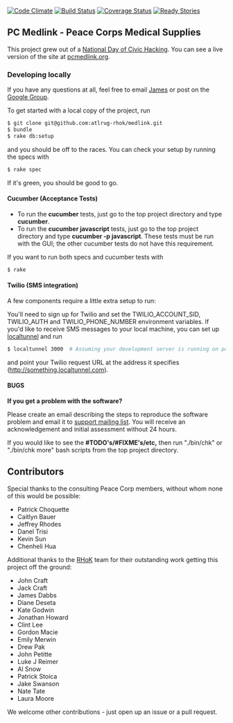 [![Code Climate](https://codeclimate.com/github/atlrug-rhok/medlink.png)](https://codeclimate.com/github/atlrug-rhok/medlink)
[![Build Status](https://travis-ci.org/atlrug-rhok/medlink.png?branch=master)](https://travis-ci.org/atlrug-rhok/medlink)
[![Coverage Status](https://coveralls.io/repos/atlrug-rhok/medlink/badge.png?branch=master)](https://coveralls.io/r/atlrug-rhok/medlink?branch=master)
[![Ready Stories](http://badge.waffle.io/atlrug-rhok/medlink.png)](http://waffle.io/atlrug-rhok/medlink)

## PC Medlink - Peace Corps Medical Supplies

This project grew out of a [National Day of Civic Hacking](http://hackforchange.org/). You can see a live version of the site at [pcmedlink.org](http://pcmedlink.org).

### Developing locally

If you have any questions at all, feel free to email [James](https://github.com/jamesdabbs) or post on the [Google Group](https://groups.google.com/forum/?fromgroups#!forum/atlrug-rhok).

To get started with a local copy of the project, run

```bash
$ git clone git@github.com:atlrug-rhok/medlink.git
$ bundle
$ rake db:setup
```

and you should be off to the races. You can check your setup by running the specs with

```bash
$ rake spec
```

If it's green, you should be good to go.

#### Cucumber (Acceptance Tests)
 * To run the **cucumber** tests, just go to the top project directory and type **cucumber**.
 * To run the **cucumber javascript** tests, just go to the top project directory and type **cucumber -p javascript**. These tests must be run with the GUI; the other cucumber tests do not have this requirement.

If you want to run both specs and cucumber tests with

```bash
$ rake
```

#### Twilio (SMS integration)

A few components require a little extra setup to run:

You'll need to sign up for Twilio and set the TWILIO_ACCOUNT_SID, TWILIO_AUTH and TWILIO_PHONE_NUMBER environment variables. If you'd like to receive SMS messages to your local machine, you can set up [localtunnel](http://progrium.com/localtunnel/) and run

```bash
$ localtunnel 3000  # Assuming your development server is running on port 3000
```

and point your Twilio request URL at the address it specifies (http://something.localtunnel.com).

#### BUGS

**If you get a problem with the software?**

Please create an email describing the steps to reproduce the software
problem and email it to [support mailing list](support@pcmedlink.org).
You will receive an acknowledgement and initial assessment without 24 hours.

If you would like to see the **#TODO's/#FIXME's/etc,** then run "./bin/chk" or "./bin/chk more" bash scripts from the top project directory.

## Contributors

Special thanks to the consulting Peace Corp members, without whom none of this would be possible:
* Patrick Choquette
* Caitlyn Bauer
* Jeffrey Rhodes
* Danel Trisi
* Kevin Sun
* Chenheli Hua

Additional thanks to the [RHoK](http://www.rhok.org/) team for their outstanding work getting this project off the ground:
* John Craft
* Jack Craft
* James Dabbs
* Diane Deseta
* Kate Godwin
* Jonathan Howard
* Clint Lee
* Gordon Macie
* Emily Merwin
* Drew Pak
* John Petitte
* Luke J Reimer
* Al Snow
* Patrick Stoica
* Jake Swanson
* Nate Tate
* Laura Moore

We welcome other contributions - just open up an issue or a pull request.
